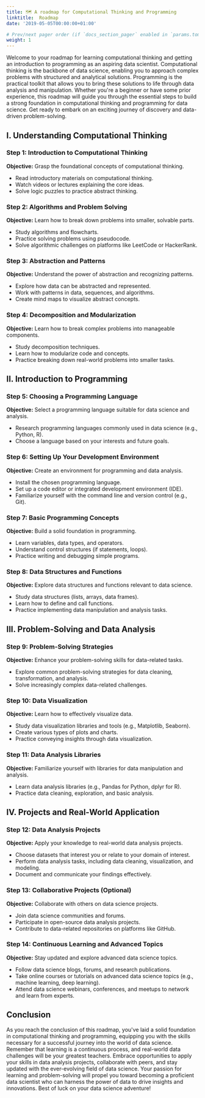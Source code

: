 ```yaml
---
title: 🗺️ A roadmap for Computational Thinking and Programming
linktitle:  Roadmap
date: '2019-05-05T00:00:00+01:00'

# Prev/next pager order (if `docs_section_pager` enabled in `params.toml`)
weight: 1
---
```


Welcome to your roadmap for learning computational thinking and getting an introduction to programming as an aspiring data scientist. Computational thinking is the backbone of data science, enabling you to approach complex problems with structured and analytical solutions. Programming is the practical toolkit that allows you to bring these solutions to life through data analysis and manipulation. Whether you're a beginner or have some prior experience, this roadmap will guide you through the essential steps to build a strong foundation in computational thinking and programming for data science. Get ready to embark on an exciting journey of discovery and data-driven problem-solving.

## I. Understanding Computational Thinking

### Step 1: Introduction to Computational Thinking

**Objective:** Grasp the foundational concepts of computational thinking.

- Read introductory materials on computational thinking.
- Watch videos or lectures explaining the core ideas.
- Solve logic puzzles to practice abstract thinking.

### Step 2: Algorithms and Problem Solving

**Objective:** Learn how to break down problems into smaller, solvable parts.

- Study algorithms and flowcharts.
- Practice solving problems using pseudocode.
- Solve algorithmic challenges on platforms like LeetCode or HackerRank.

### Step 3: Abstraction and Patterns

**Objective:** Understand the power of abstraction and recognizing patterns.

- Explore how data can be abstracted and represented.
- Work with patterns in data, sequences, and algorithms.
- Create mind maps to visualize abstract concepts.

### Step 4: Decomposition and Modularization

**Objective:** Learn how to break complex problems into manageable components.

- Study decomposition techniques.
- Learn how to modularize code and concepts.
- Practice breaking down real-world problems into smaller tasks.

## II. Introduction to Programming

### Step 5: Choosing a Programming Language

**Objective:** Select a programming language suitable for data science and analysis.

- Research programming languages commonly used in data science (e.g., Python, R).
- Choose a language based on your interests and future goals.

### Step 6: Setting Up Your Development Environment

**Objective:** Create an environment for programming and data analysis.

- Install the chosen programming language.
- Set up a code editor or integrated development environment (IDE).
- Familiarize yourself with the command line and version control (e.g., Git).

### Step 7: Basic Programming Concepts

**Objective:** Build a solid foundation in programming.

- Learn variables, data types, and operators.
- Understand control structures (if statements, loops).
- Practice writing and debugging simple programs.

### Step 8: Data Structures and Functions

**Objective:** Explore data structures and functions relevant to data science.

- Study data structures (lists, arrays, data frames).
- Learn how to define and call functions.
- Practice implementing data manipulation and analysis tasks.

## III. Problem-Solving and Data Analysis

### Step 9: Problem-Solving Strategies

**Objective:** Enhance your problem-solving skills for data-related tasks.

- Explore common problem-solving strategies for data cleaning, transformation, and analysis.
- Solve increasingly complex data-related challenges.

### Step 10: Data Visualization

**Objective:** Learn how to effectively visualize data.

- Study data visualization libraries and tools (e.g., Matplotlib, Seaborn).
- Create various types of plots and charts.
- Practice conveying insights through data visualization.

### Step 11: Data Analysis Libraries

**Objective:** Familiarize yourself with libraries for data manipulation and analysis.

- Learn data analysis libraries (e.g., Pandas for Python, dplyr for R).
- Practice data cleaning, exploration, and basic analysis.

## IV. Projects and Real-World Application

### Step 12: Data Analysis Projects

**Objective:** Apply your knowledge to real-world data analysis projects.

- Choose datasets that interest you or relate to your domain of interest.
- Perform data analysis tasks, including data cleaning, visualization, and modeling.
- Document and communicate your findings effectively.

### Step 13: Collaborative Projects (Optional)

**Objective:** Collaborate with others on data science projects.

- Join data science communities and forums.
- Participate in open-source data analysis projects.
- Contribute to data-related repositories on platforms like GitHub.

### Step 14: Continuous Learning and Advanced Topics

**Objective:** Stay updated and explore advanced data science topics.

- Follow data science blogs, forums, and research publications.
- Take online courses or tutorials on advanced data science topics (e.g., machine learning, deep learning).
- Attend data science webinars, conferences, and meetups to network and learn from experts.

## Conclusion

As you reach the conclusion of this roadmap, you've laid a solid foundation in computational thinking and programming, equipping you with the skills necessary for a successful journey into the world of data science. Remember that learning is a continuous process, and real-world data challenges will be your greatest teachers. Embrace opportunities to apply your skills in data analysis projects, collaborate with peers, and stay updated with the ever-evolving field of data science. Your passion for learning and problem-solving will propel you toward becoming a proficient data scientist who can harness the power of data to drive insights and innovations. Best of luck on your data science adventure!
